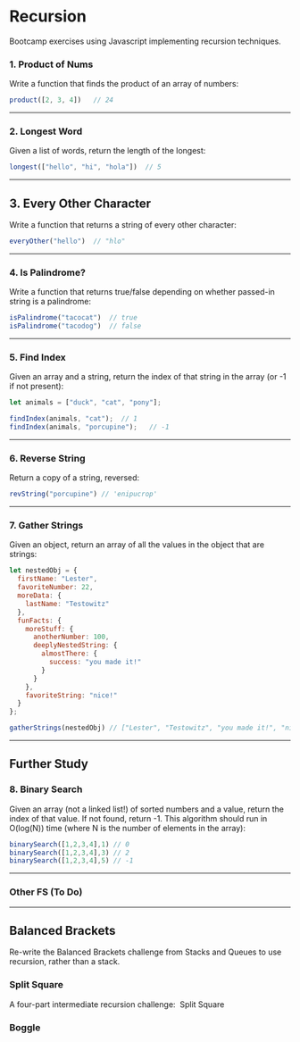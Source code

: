 # Recursion
Bootcamp exercises using Javascript implementing recursion techniques.
### 1. Product of Nums
Write a function that finds the product of an array of numbers:
```javascript
product([2, 3, 4])   // 24
```
---
### 2. Longest Word
Given a list of words, return the length of the longest:
```javascript
longest(["hello", "hi", "hola"])  // 5
```
---
## 3. Every Other Character
Write a function that returns a string of every other character:
```javascript
everyOther("hello")  // "hlo"
```
---
### 4. Is Palindrome?
Write a function that returns true/false depending on whether passed-in string is a palindrome:
```javascript
isPalindrome("tacocat")  // true
isPalindrome("tacodog")  // false
```
---
### 5. Find Index
Given an array and a string, return the index of that string in the array (or -1 if not present):

```javascript
let animals = ["duck", "cat", "pony"];

findIndex(animals, "cat");  // 1
findIndex(animals, "porcupine");   // -1
```
---
### 6. Reverse String
Return a copy of a string, reversed:

```javascript
revString("porcupine") // 'enipucrop'
```
---
### 7. Gather Strings
Given an object, return an array of all the values in the object that are strings:

```javascript
let nestedObj = {
  firstName: "Lester",
  favoriteNumber: 22,
  moreData: {
    lastName: "Testowitz"
  },
  funFacts: {
    moreStuff: {
      anotherNumber: 100,
      deeplyNestedString: {
        almostThere: {
          success: "you made it!"
        }
      }
    },
    favoriteString: "nice!"
  }
};

gatherStrings(nestedObj) // ["Lester", "Testowitz", "you made it!", "nice!"];
```
---
## Further Study
### 8. Binary Search
Given an array (not a linked list!) of sorted numbers and a value, return the index of that value. If not found, return -1. This algorithm should run in O(log(N)) time (where N is the number of elements in the array):

```javascript
binarySearch([1,2,3,4],1) // 0
binarySearch([1,2,3,4],3) // 2
binarySearch([1,2,3,4],5) // -1
```

---

### Other FS (To Do)
---
## **Balanced Brackets**
Re-write the Balanced Brackets challenge from Stacks and Queues to use recursion, rather than a stack.
### **Split Square**
A four-part intermediate recursion challenge: 
Split Square
### **Boggle**